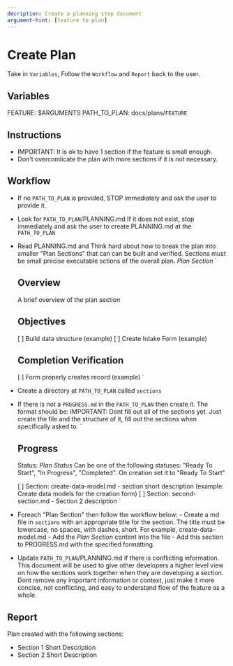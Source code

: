```yaml
---
decription: Create a planning step document
argument-hint: [feature to plan]
---
```


# Create Plan
Take in `Variables`, Follow the `Workflow` and `Report` back to the user.

## Variables
FEATURE: $ARGUMENTS
PATH_TO_PLAN: docs/plans/`FEATURE`

## Instructions
- IMPORTANT: It is ok to have 1 section if the feature is small enough.
- Don't overcomlicate the plan with more sections if it is not necessary.

## Workflow

- If no `PATH_TO_PLAN` is provided, STOP immediately and ask the user to provide it.
- Look for `PATH_TO_PLAN`/PLANNING.md If it does not exist, stop immediately and ask the user to create PLANNING.md at the `PATH_TO_PLAN`
- Read PLANNING.md and Think hard about how to break the plan into smaller "Plan Sections" that can can be built and verified. Sections must be small precise executable sctions of the overall plan.
    *Plan Section*
    `
    ## Overview
    A brief overview of the plan section

    ## Objectives
    [ ] Build data structure (example)
    [ ] Create Intake Form (example)

    ## Completion Verification
    [ ] Form properly creates record (example)
    `
- Create a directory at `PATH_TO_PLAN` called `sections`
- If there is not a `PROGRESS.md` in the `PATH_TO_PLAN` then create it. The format should be:
IMPORTANT: Dont fill out all of the sections yet. Just create the file and the structure of it, fill out the sections when specifically asked to.
    `
    ## Progress
    Status: *Plan Status* Can be one of the following statuses: "Ready To Start", "In Progress", "Completed". On creation set it to "Ready To Start"

    [ ] Section: create-data-model.md - section short description (example: Create data models for the creation form)
    [ ] Section: second-section.md - Section 2 description
    `
- Foreach "Plan Section" then follow the workflow below:
    <plan-section>
        - Create a md file in `sections` with an appropriate title for the section. The title must be lowercase, no spaces, with dashes, short. For example, create-data-model.md
        - Add the *Plan Section* content into the file
        - Add this section to PROGRESS.md with the specified formatting.
    </plan-section>
- Update `PATH_TO_PLAN`/PLANNING.md if there is conflicting information. This document will be used to give other developers a higher level view on how the sections work together when they are developing a section. Dont remove any important information or context, just make it more concise, not conflicting, and easy to understand flow of the feature as a whole. 

## Report
Plan created with the following sections:
- Section 1 Short Description
- Section 2 Short Description
